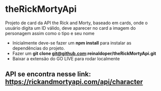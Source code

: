 # theRickMortyApi
Projeto de card da API the Rick and Morty, baseado em cards, onde o usuário digita um ID válido, deve aparecer no card a imagem do personagem assim como o tipo e seu nome
- Inicialmente deve-se fazer um <strong>npm install</strong> para instalar as dependências do projeto.
- Fazer um <strong>git clone git@github.com:reinaldoper/theRickMortyApi.git</strong>
- Baixar a extensão do GO LIVE para rodar localmente

## API se encontra nesse link: https://rickandmortyapi.com/api/character
